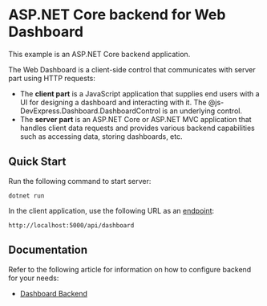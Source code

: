 # ASP.NET Core backend for Web Dashboard

This example is an ASP.NET Core backend application.

The Web Dashboard is a client-side control that communicates with server part using HTTP requests:

- The **client part** is a JavaScript application that supplies end users with a UI for designing a dashboard and interacting with it. The @js-DevExpress.Dashboard.DashboardControl is an underlying control.
- The **server part** is an ASP.NET Core or ASP.NET MVC application that handles client data requests and provides various backend capabilities such as accessing data, storing dashboards, etc.

## Quick Start

Run the following command to start server:

```
dotnet run
```

In the client application, use the following URL as an [endpoint](https://docs.devexpress.com/Dashboard/js-DevExpress.Dashboard.DashboardControlOptions?p=netframework#js_devexpress_dashboard_dashboardcontroloptions_endpoint):

```
http://localhost:5000/api/dashboard
```

## Documentation

Refer to the following article for information on how to configure backend for your needs:

- [Dashboard Backend](https://docs.devexpress.com/Dashboard/402096?v=20.2)